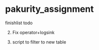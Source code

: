 # pakurity_assignment

finishlist todo


2. Fix operator+logsink


4.  script to filter to new table

